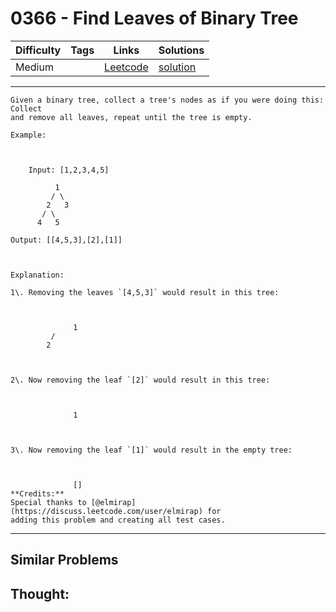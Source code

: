 # 0366 - Find Leaves of Binary Tree

Difficulty  | Tags | Links | Solutions
----------- | ---- | ----- | -----
Medium |  | [Leetcode](https://leetcode.com/problems/find-leaves-of-binary-tree) | [solution](https://leetcode.com/problems/find-leaves-of-binary-tree/solution/)


-----------

```
Given a binary tree, collect a tree's nodes as if you were doing this: Collect
and remove all leaves, repeat until the tree is empty.

Example:



    Input: [1,2,3,4,5]            1         / \        2   3       / \           4   5    Output: [[4,5,3],[2],[1]]



Explanation:

1\. Removing the leaves `[4,5,3]` would result in this tree:



              1         /         2          



2\. Now removing the leaf `[2]` would result in this tree:



              1          



3\. Now removing the leaf `[1]` would result in the empty tree:



              []
**Credits:**
Special thanks to [@elmirap](https://discuss.leetcode.com/user/elmirap) for
adding this problem and creating all test cases.
```

-----------


## Similar Problems




## Thought:
